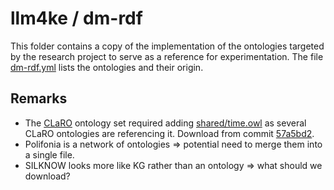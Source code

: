 # llm4ke / dm-rdf

This folder contains a copy of the implementation of the ontologies targeted by the research project to serve as a reference for experimentation.
The file [dm-rdf.yml](dm-rdf.yml) lists the ontologies and their origin.

## Remarks

- The [CLaRO](https://github.com/mkeet/CLaRO) ontology set required adding [shared/time.owl](shared%2Ftime.owl) as several CLaRO ontologies are referencing it. Download from commit [57a5bd2](https://github.com/CQ2SPARQLOWL/Dataset/commit/57a5bd2ab66c8a40041af6e20cb965bd69766496).
- Polifonia is a network of ontologies => potential need to merge them into a single file.
- SILKNOW looks more like KG rather than an ontology => what should we download? 